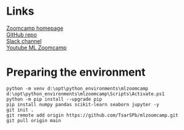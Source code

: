 # Links
[Zoomcamp homepage](https://datatalks.club/courses/2021-winter-ml-zoomcamp.html)  
[GitHub repo](https://github.com/alexeygrigorev/mlbookcamp-code)  
[Slack channel](https://datatalks-club.slack.com)  
[Youtube ML Zoomcamp](https://www.youtube.com/channel/UCDvErgK0j5ur3aLgn6U-LqQ)  

# Preparing the environment
```
python -m venv d:\opt\python_environments\mlzoomcamp
d:\opt\python_environments\mlzoomcamp\Scripts\Activate.ps1
python -m pip install --upgrade pip
pip install numpy pandas scikit-learn seaborn jupyter -y
git init .
git remote add origin https://github.com/TsarSPb/mlzoomcamp.git
git pull origin main
```

